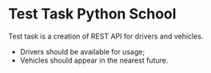 # Test Task Python School

Test task is a creation of REST API for drivers and vehicles.

* Drivers should be available for usage;
* Vehicles should appear in the nearest future.